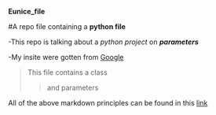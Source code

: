 **Eunice_file**

#A repo file containing a **python file**

-This repo is talking about a *python project* on ***parameters***

-My insite were gotten from [Google](https://docs.github.com/en/get-started/writing-on-github/getting-started-with-writing-and-formatting-on-github/basic-writing-and-formatting-syntax )
> This file contains a class
>> and parameters

All of the above markdown principles can be found in this [link](https://www.markdownguide.org/basic-syntax/)
